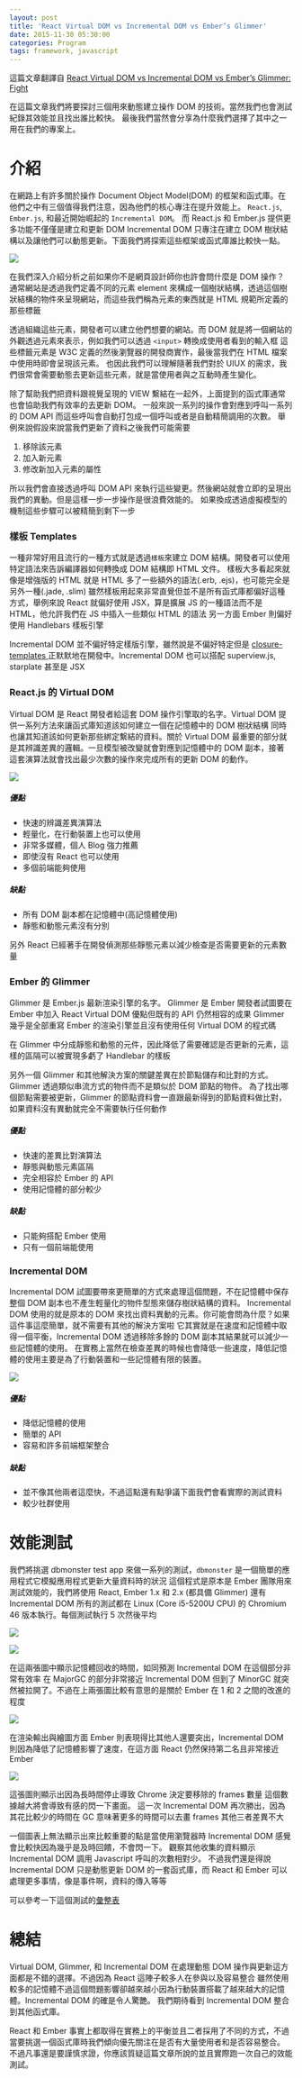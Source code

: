 ```yaml
---
layout: post
title: 'React Virtual DOM vs Incremental DOM vs Ember’s Glimmer'
date: 2015-11-30 05:30:00
categories: Program
tags: framework, javascript
---
```


這篇文章翻譯自 [React Virtual DOM vs Incremental DOM vs Ember’s Glimmer: Fight](https://auth0.com/blog/2015/11/20/face-off-virtual-dom-vs-incremental-dom-vs-glimmer/)

在這篇文章我們將要探討三個用來動態建立操作 DOM 的技術。當然我們也會測試紀錄其效能並且找出誰比較快。
最後我們當然會分享為什麼我們選擇了其中之一用在我們的專案上。
<!--more-->
# 介紹

在網路上有許多關於操作 Document Object Model(DOM) 的框架和函式庫。在他們之中有三個值得我們注意，因為他們的核心專注在提升效能上。
`React.js`, `Ember.js`, 和最近開始崛起的 `Incremental DOM`。 而 React.js 和 Ember.js 提供更多功能不僅僅是建立和更新 DOM
Incremental DOM 只專注在建立 DOM 樹狀結構以及讓他們可以動態更新。下面我們將探索這些框架或函式庫誰比較快一點。

![](https://cdn.auth0.com/blog/dombench/domtree.png)

在我們深入介紹分析之前如果你不是網頁設計師你也許會問什麼是 DOM 操作？
通常網站是透過我們定義不同的元素 element 來構成一個樹狀結構，透過這個樹狀結構的物件來呈現網站，而這些我們稱為元素的東西就是 HTML 規範所定義的那些標籤

透過組織這些元素，開發者可以建立他們想要的網站。而 DOM 就是將一個網站的外觀透過元素來表示，例如我們可以透過 `<input>` 轉換成使用者看到的輸入框
這些標籤元素是 W3C 定義的然後瀏覽器的開發商實作，最後當我們在 HTML 檔案中使用時即會呈現該元素。
也因此我們可以理解隨著我們對於 UIUX 的需求，我們很常會需要動態去更新這些元素，就是當使用者與之互動時產生變化。

除了幫助我們把資料跟視覺呈現的 VIEW 繫結在一起外，上面提到的函式庫通常也會協助我們有效率的去更新 DOM。
一般來說一系列的操作會對應到呼叫一系列的 DOM API 而這些呼叫會自動打包成一個呼叫或者是自動精簡調用的次數。
舉例來說假設來說當我們更新了資料之後我們可能需要

1. 移除該元素
2. 加入新元素
3. 修改新加入元素的屬性

所以我們會直接透過呼叫 DOM API 來執行這些變更。然後網站就會立即的呈現出我們的異動。但是這樣一步一步操作是很浪費效能的。
如果換成透過虛擬模型的機制這些步驟可以被精簡到剩下一步

### 樣板 Templates

一種非常好用且流行的一種方式就是透過`樣板`來建立 DOM 結構。開發者可以使用特定語法來告訴編譯器如何轉換成 DOM 結構即 HTML 文件。
樣板大多看起來就像是增強版的 HTML 就是 HTML 多了一些額外的語法(.erb, .ejs)，也可能完全是另外一種(.jade, .slim)
雖然樣板用起來非常直覺但並不是所有函式庫都偏好這種方式，舉例來說 React 就偏好使用 JSX，算是擴展 JS 的一種語法而不是 HTML，他允許我們在 JS 中插入一些類似 HTML 的語法
另一方面 Ember 則偏好使用 Handlebars 樣板引擎

Incremental DOM 並不偏好特定樣版引擎，雖然說是不偏好特定但是 [closure-templates
](https://github.com/google/closure-templates/) 正默默地在開發中。Incremental DOM 也可以搭配 superview.js, starplate 甚至是 JSX

### React.js 的 Virtual DOM

Virtual DOM 是 React 開發者給這套 DOM 操作引擎取的名字。Virtual DOM 提供一系列方法來讓函式庫知道該如何建立一個在記憶體中的 DOM 樹狀結構
同時也讓其知道該如何更新那些綁定繫結的資料。關於 Virtual DOM 最重要的部分就是其辨識差異的邏輯。一旦模型被改變就會對應到記憶體中的 DOM 副本，接著
這套演算法就會找出最少次數的操作來完成所有的更新 DOM 的動作。

![](https://cdn.auth0.com/blog/dombench/reactdom.png)

##### 優點
* 快速的辨識差異演算法
* 輕量化，在行動裝置上也可以使用
* 非常多媒體，個人 Blog 強力推薦
* 即使沒有 React 也可以使用
* 多個前端能夠使用

##### 缺點
* 所有 DOM 副本都在記憶體中(高記憶體使用)
* 靜態和動態元素沒有分別

另外 React 已經著手在開發偵測那些靜態元素以減少檢查是否需要更新的元素數量


### Ember 的 Glimmer

Glimmer 是 Ember.js 最新渲染引擎的名字。 Glimmer 是 Ember 開發者試圖要在 Ember 中加入 React Virtual DOM 優點但既有的 API 仍然相容的成果
Glimmer 幾乎是全部重寫 Ember 的渲染引擎並且沒有使用任何 Virtual DOM 的程式碼

在 Glimmer 中分成靜態和動態的元件，因此降低了需要確認是否更新的元素，這樣的區隔可以被實現多虧了 Handlebar 的樣板

另外一個 Glimmer 和其他解決方案的關鍵差異在於節點儲存和比對的方式。Glimmer 透過類似串流方式的物件而不是類似於 DOM 節點的物件。
為了找出哪個節點需要被更新，Glimmer 的節點資料會一直跟最新得到的節點資料做比對，如果資料沒有異動就完全不需要執行任何動作

##### 優點

* 快速的差異比對演算法
* 靜態與動態元素區隔
* 完全相容於 Ember 的 API
* 使用記憶體的部分較少

##### 缺點

* 只能夠搭配 Ember 使用
* 只有一個前端能使用

### Incremental DOM

Incremental DOM 試圖要帶來更簡單的方式來處理這個問題，不在記憶體中保存整個 DOM 副本也不產生輕量化的物件型態來儲存樹狀結構的資料。
Incremental DOM 使用的就是原本的 DOM 來找出資料異動的元素。你可能會問為什麼？如果這件事這麼簡單，就不需要有其他的解決方案啦
它其實就是在速度和記憶體中取得一個平衡，Incremental DOM 透過移除多餘的 DOM 副本其結果就可以減少一些記憶體的使用。
在實務上當然在檢查差異的時候也會降低一些速度，降低記憶體的使用主要是為了行動裝置和一些記憶體有限的裝置。

![](https://cdn.auth0.com/blog/dombench/idom.png)

##### 優點

* 降低記憶體的使用
* 簡單的 API
* 容易和許多前端框架整合

##### 缺點

* 並不像其他兩者這麼快，不過這點還有點爭議下面我們會看實際的測試資料
* 較少社群使用

# 效能測試

我們將挑選 dbmonster test app 來做一系列的測試，`dbmonster` 是一個簡單的應用程式它模擬應用程式更新大量資料時的狀況
這個程式是原本是 Ember 團隊用來測試效能的，我們將使用 React, Ember 1.x 和 2.x (都具備 Glimmer) 還有 Incremental DOM
所有的測試都在 Linux (Core i5-5200U CPU) 的 Chromium 46 版本執行。每個測試執行 5 次然後平均

![](https://cdn.auth0.com/blog/dombench/MajorGC.png)

![](https://cdn.auth0.com/blog/dombench/MinorGC.png)

在這兩張圖中顯示記憶體回收的時間，如同預測 Incremental DOM 在這個部分非常有效率
在 MajorGC 的部分非常接近 Incremental DOM 但到了 MinorGC 就突然被拉開了。不過在上兩張圖比較有意思的是關於
Ember 在 1 和 2 之間的改進的程度

![](https://cdn.auth0.com/blog/dombench/LayoutAndPaint.png)

在渲染輸出與繪圖方面 Ember 則表現得比其他人還要突出，Incremental DOM 則因為降低了記憶體影響了速度，在這方面 React 仍然保持第二名且非常接近 Ember

![](https://cdn.auth0.com/blog/dombench/droppedFrameCount.png)

這張圖則顯示出因為長時間停止導致 Chrome 決定要移除的 frames 數量 這個數據越大將會導致有感的閃一下畫面。
這一次 Incremental DOM 再次勝出，因為其花比較少的時間在 GC 意味著更多的時間可以去畫 frames
其他三者差異不大

一個圖表上無法顯示出來比較重要的點是當使用瀏覽器時 Incremental DOM 感覺會比較快因為幾乎是及時回饋，不會閃一下。
觀察其他收集的資料顯示 Incremental DOM 調用 Javascript 呼叫的次數相對少。
不過我們還是得說 Incremental DOM 只是動態更新 DOM 的一套函式庫，而 React 和 Ember 可以處理更多事情，像是事件啊，資料的傳入等等

可以參考一下這個測試的[彙整表](https://github.com/auth0/blog-dombench/blob/master/article_results/results.csv)

# 總結

Virtual DOM, Glimmer, 和 Incremental DOM 在處理動態 DOM 操作與更新這方面都是不錯的選擇。不過因為 React 這陣子較多人在參與以及容易整合
雖然使用較多的記憶體不過這個問題影響卻越來越小因為行動裝置搭載了越來越大的記憶體。Incremental DOM 的確是令人驚艷。
我們期待看到 Incremental DOM 整合到其他函式庫。

React 和 Ember 事實上都取得在實務上的平衡並且二者採用了不同的方式，不過當要挑選一個函式庫時我們傾向優先關注在是否有大量使用者和是否容易整合。
不過凡事還是要謹慎求證，你應該質疑這篇文章所說的並且實際跑一次自己的效能測試。

